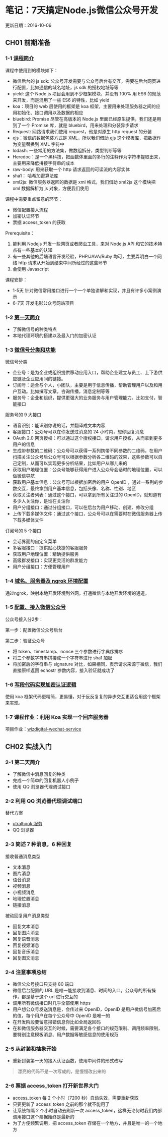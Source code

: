 # 笔记：7天搞定Node.js微信公众号开发

更新日期：2016-10-06

## CH01 前期准备

### 1-1 [课程简介](http://coding.imooc.com/lesson/38.html#mid=249)

课程中使用到的模块如下：
- 微信后台的 js sdk: 公众号开发需要与公众号后台有交互，需要在后台网页进行配置，比如通信的域名地址，js sdk 的授权地址等等
- yield: 这个 Node.js 项目会用到不少框架模块，并没有 100% 用 ES6 的规范来开发，而是混用了一些 ES6 的特性，比如 yield
- koa：项目的 web 层使用的框架是 koa 框架，主要用来处理服务器之间的应用初始化、接口调用以及数据的相应
- bluebird: Promise 尽管在高版本的 Node.js 里面已经原生提供，我们还是用到了一个 Promise 库，就是 bluebird，用来处理和分装异步请求
- Request: 网路请求我们使用 request，他是对原生 http request 的分装
- ejs：微信的数据包装方式是 XML，所以我们借助 ejs 这个模板库，把数据作为变量替换到 XML 字符中
- lodash: 一些常用的方法集，做数组拆分，类型判断等等
- Heredoc：是一个黑科技，把函数体里面的多行的注释作为字符串提取出来，主要用来降低拼接字符串的成本
- raw-body: 用来获取一个 http 请求返回的可读流的内容实体
- sha1： 哈希加密算法库
- xml2js: 微信服务器返回的数据是 xml 格式，我们借助 xml2js 这个模块把 xml 数据解析为 js 对象，方便我们使用

课程中需要重点留意的环节：
- 微信配置接入流程
- 加密认证环节
- 票据 access_token 的获取

Prerequisite：
1. 能利用 Nodejs 开发一些网页或者爬虫工具，来对 Node.js API 和它的技术特点有一些基本的认知
2. 有一些其他的后端语言开发经验，PHP/JAVA/Ruby 均可，主要弄明白一个网络 http 请求从开始到结束中间所经过的这些环节
3. 会使用 Javascript

课程安排：
- 1-5天 针对微信常用接口进行一个一个单独讲解和实现，并且有许多小案例演示
- 6-7天 开发电影公众号网站项目

### 1-2 [第一天简介](http://coding.imooc.com/lesson/38.html#mid=250)

- 了解微信号的种类特点
- 本地代理环境的搭建以及最入门的加密认证

### 1-3 [微信号分类和功能](http://coding.imooc.com/lesson/38.html#mid=251)

微信号分类
- 企业号：是为企业或组织提供移动应用入口，帮助企业建立与员工、上下游供应链及企业应用间的链接。
- 订阅号：适合与个人，小团队，主要是用于信息传播，帮助管理用户以及和用户互动。比如撰写文章，咨询传播，消息定制等等
- 服务号：企业和组织，提供更强大的业务服务与用户管理能力。比如支付，智能接口

服务号的 9 大接口
- 语音识别：能识别你说的话，并翻译成文本内容
- 客服接口：公众号可以在你发送过消息的 24 小时内，想你回复消息
- OAuth 2.0 网页授权：可以通过这个授权接口，请求用户授权，从而拿到更多用户的信息
- 生成带参数的二维码：公众号可以获得一系列携带不同参数的二维码，在用户扫描关注公众号后公众号可以根据参数分析各二维码的效果，这些参数可以自己定制，从而可以实现更多分析结果，比如用户从哪儿来的
- 获取用户地理位置：公众号能够获得用户进入公众号会话时的地理位置，可以做微信导航
- 获取用户基本信息：公众号可以根据加密后的用户 OpenID ，通过一系列的参数交互，最终拿到用户基本信息，包括头像、名称、性别、地区
- 获取关注者列表：通过这个接口，可以拿到所有关注过的 OpenID，就知道有多少人关注你，是谁在关注你
- 用户分组接口：通过分组接口，可以在后台为用户移动、创建、修改分组
- 上传下载多媒体文件：通过这个接口，公众号可以在需要时在微信服务器上传下载多媒体文件

订阅号的 5 个接口
- 会话界面的自定义菜单
- 多客服接口：提供贴心快捷的客服服务
- 获取用户地理位置：精确提供服务
- 高级群发接口：实现更灵活的群发能力
- 用户分组接口：方便管理用户

### 1-4 [域名、服务器及 ngrok 环境配置](http://coding.imooc.com/lesson/38.html#mid=252)

通过ngrok，映射本地开发环境到外网，打通微信与本地开发环境的通道。

### 1-5 [配置、接入微信公众号](http://coding.imooc.com/lesson/38.html#mid=253)

公众号接入分2步：

第一步：配置微信公众号后台

第二步：验证公众号
- 将 token、timestamp、nonce 三个参数进行字典序排序
- 将三个参数字符串拼接成一个字符串进行 sha1 加密
- 将加密后的字符串与 signature 对比，如果相同，表示请求来源于微信，我们直接原样返回 echostr 参数内容，接入验证就成功了

### 1-6 [写段代码实现加密认证逻辑](http://coding.imooc.com/lesson/38.html#mid=254)

使用 koa 框架代码更精简，更易懂，对于反反复复的异步交互更适合用这个框架来实现。

### 1-7 课程作业：利用 Koa 实现一个回声服务器

项目作业：[wizdigital-wechat-service](https://github.com/isjia/wizdigital-wechat-service)


## CH02 实战入门

### 2-1 第二天简介

- 了解微信中消息回复的种类
- 完成一个简单的回复机器人小例子
- 使用 QQ 浏览器代理调试接口

### 2-2 利用 QQ 浏览器代理调试端口

替代方案

- [utralhook 服务](http://www.utralhook.com)
- QQ 浏览器

### 2-3 简述 7 种消息，6 种回复

接收普通消息类型

- 文本消息
- 图片消息
- 语音消息
- 视频消息
- 小视频消息
- 地理位置消息
- 链接消息

被动回复用户消息类型

- 回复文本消息
- 回复图片消息
- 回复语音消息
- 回复视频消息
- 回复音乐消息
- 回复图文消息

### 2-4 注意事项总结

- 微信公众号接口只支持 80 端口
- 微信后台配置的 URL 是唯一能接收到消息、时间的入口，公众号的所有操作，都是基于这个 url 进行交互的
- 调用所有微信接口时几乎全部使用 https
- 用户想公众号发送消息是，会传过来 OpenID，OpenID 是用户微信号加密后的值，每个用户在每个公众号中 OpenID 是唯一的
- 在开发阶段要留意报错信息你比如全局返回码
- 在和微信服务器交互的时候，需要满足各个接口的规范限制、调用频率限制，要特别注意模板消息、用户数据等敏感信息的使用规范


### 2-5 从封装和抽象开始

- 重新封装第一天的接入认证函数，使用中间件的形式改写

> 漂亮的代码不是一次写成的，是慢慢改出来的

### 2-6 票据 access_token 打开新世界大门

- access_token 每 2 个小时（7200 秒）自动失效，需要重新获取
- 只要更新了 access_token 之前的那个就不能用了
- 让系统每隔 2 个小时自动去刷新一次 access_token，这样无论何时我们内部调用接口这个票据始终是最新的
- 为了方便频繁调用，把 access_token 存储在一个地方，并且是唯一的一个地方

